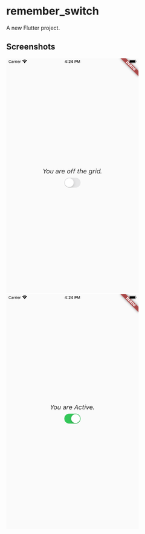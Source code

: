 # remember_switch

A new Flutter project.

## Screenshots
<img src="screenshots/screenshot_1.png" width="350">   <img src="screenshots/screenshot_2.png" width="350">